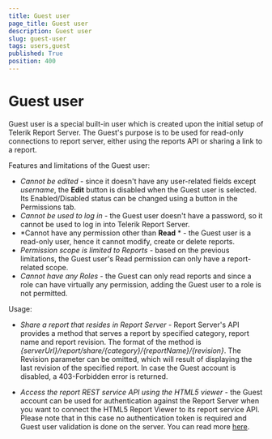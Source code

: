 ```yaml
---
title: Guest user
page_title: Guest user
description: Guest user
slug: guest-user
tags: users,guest
published: True
position: 400
---
```


# Guest user

Guest user is a special built-in user which is created upon the initial setup of Telerik Report Server. The Guest's purpose is to be used for read-only connections to report server, either using the reports API or sharing a link to a report.

Features and limitations of the Guest user:

-	*Cannot be edited* - since it doesn't have any user-related fields except *username*, the **Edit** button is disabled when the Guest user is selected. Its Enabled/Disabled status can be changed using a button in the Permissions tab.
-	*Cannot be used to log in* - the Guest user doesn't have a password, so it cannot be used to log in into Telerik Report Server.
-	*Cannot have any permission other than **Read** * - the Guest user is a read-only user, hence it cannot modify, create or delete reports.
-	*Permission scope is limited to Reports* - based on the previous limitations, the Guest user's Read permission can only have a report-related scope.
-	*Cannot have any Roles* - the Guest can only read reports and since a role can have virtually any permission, adding the Guest user to a role is not permitted.

Usage:

-	*Share a report that resides in Report Server* - Report Server's API provides a method that serves a report by specified category, report name and report revision. The format of the method is *{serverUrl}/report/share/{category}/{reportName}/{revision}*. The Revision parameter can be omitted, which will result of displaying the last revision of the specified report. In case the Guest account is disabled, a 403-Forbidden error is returned.

-	*Access the report REST service API using the HTML5 viewer* - the Guest account can be used for authentication against the Report Server when you want to connect the HTML5 Report Viewer to its report service API. Please note that in this case no authentication token is required and Guest user validation is done on the server. You can read more [here](https://docs.telerik.com/reporting/html5-report-viewer-howto-use-it-with-reportserver "Configuring the HTML5 Report Viewer to work with Report Server").
